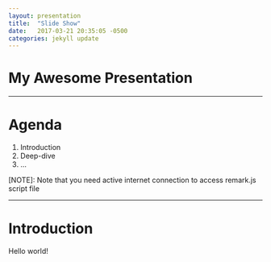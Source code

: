 ```yaml
---
layout: presentation
title:  "Slide Show"
date:   2017-03-21 20:35:05 -0500
categories: jekyll update
---
```

# My Awesome Presentation

---

# Agenda

1. Introduction
2. Deep-dive
3. ...

[NOTE]: Note that you need active internet connection to access remark.js script file

---

# Introduction

Hello world!
